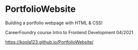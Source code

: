 # PortfolioWebsite
Building a portfolio webpage with HTML &amp; CSS!

CareerFoundry course Intro to Frontend Development 04/2021

https://koola123.github.io/PortfolioWebsite/
